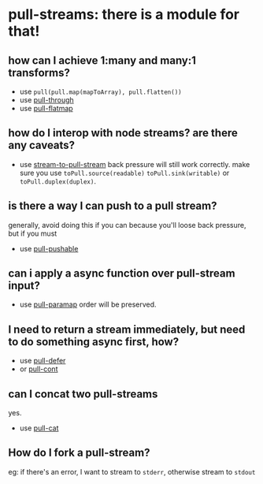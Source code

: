 
# pull-streams: there is a module for that!

## how can I achieve 1:many and many:1 transforms?

* use `pull(pull.map(mapToArray), pull.flatten())`
* use [pull-through](https://github.com/pull-stream/pull-through)
* use [pull-flatmap](https://github.com/pull-stream/pull-flatmap)

## how do I interop with node streams? are there any caveats?

* use [stream-to-pull-stream](https://github.com/pull-stream/stream-to-pull-stream)
  back pressure will still work correctly.
  make sure you use `toPull.source(readable)` `toPull.sink(writable)` or `toPull.duplex(duplex)`.

## is there a way I can push to a pull stream?

generally, avoid doing this if you can because you'll loose
back pressure, but if you must

* use [pull-pushable](https://github.com/pull-stream/pull-pushable)

## can i apply a async function over pull-stream input?

* use [pull-paramap](https://github.com/pull-stream/pull-paramap)
  order will be preserved.

## I need to return a stream immediately, but need to do something async first, how?

* use [pull-defer](https://github.com/pull-stream/pull-defer)
* or [pull-cont](https://github.com/dominictarr/pull-cont)

## can I concat two pull-streams

yes.

* use [pull-cat](https://github.com/pull-stream/pull-cat)

## How do I fork a pull-stream? 

eg: if there's an error, I want to stream to `stderr`, otherwise stream to `stdout`

